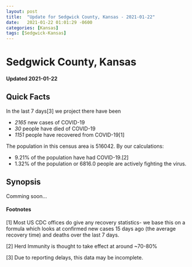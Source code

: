 ```yaml
---
layout: post
title:  "Update for Sedgwick County, Kansas - 2021-01-22"
date:   2021-01-22 01:01:29 -0600
categories: [Kansas]
tags: [Sedgwick-Kansas]
---
```


# Sedgwick County, Kansas
#### Updated 2021-01-22

## Quick Facts

In the last 7 days[3] we project there have been
- *2165* new cases of COVID-19
- *30* people have died of COVID-19
- *1151* people have recovered from COVID-19[1]

The population in this census area is 516042. By our calculations:
- 9.21% of the population have had COVID-19.[2]
- 1.32% of the population or 6816.0 people are actively fighting the virus.

## Synopsis

Comming soon...


#### Footnotes

[1] Most US CDC offices do give any recovery statistics- we base this on a formula which looks at confirmed new cases
15 days ago (the average recovery time) and deaths over the last 7 days.

[2] Herd Immunity is thought to take effect at around ~70-80%

[3] Due to reporting delays, this data may be incomplete.
 
    